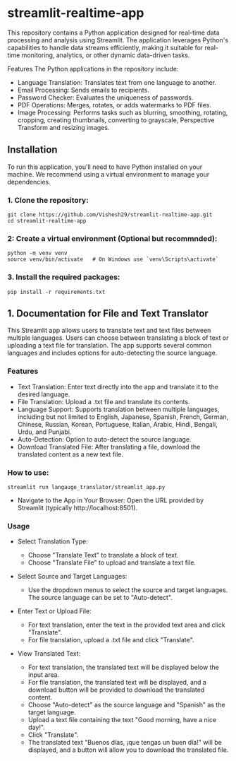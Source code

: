 # streamlit-realtime-app
This repository contains a Python application designed for real-time data processing and analysis using Streamlit. The application leverages Python's capabilities to handle data streams efficiently, making it suitable for real-time monitoring, analytics, or other dynamic data-driven tasks.

Features
The Python applications in the repository include:

- Language Translation: Translates text from one language to another.
- Email Processing: Sends emails to recipients.
- Password Checker: Evaluates the uniqueness of passwords.
- PDF Operations: Merges, rotates, or adds watermarks to PDF files.
- Image Processing: Performs tasks such as blurring, smoothing, rotating, cropping, creating thumbnails, converting to grayscale, Perspective Transform and resizing images.

## Installation
To run this application, you'll need to have Python installed on your machine. We recommend using a virtual environment to manage your dependencies.

### 1. Clone the repository:
```
git clone https://github.com/Vishesh29/streamlit-realtime-app.git
cd streamlit-realtime-app
```
### 2: Create a virtual environment (Optional but recommnded):
```
python -m venv venv
source venv/bin/activate   # On Windows use `venv\Scripts\activate`
```
### 3. Install the required packages:
```
pip install -r requirements.txt
```


## 1. Documentation for File and Text Translator
This Streamlit app allows users to translate text and text files between multiple languages. Users can choose between translating a block of text or uploading a text file for translation. The app supports several common languages and includes options for auto-detecting the source language.

### Features
- Text Translation: Enter text directly into the app and translate it to the desired language.
- File Translation: Upload a .txt file and translate its contents.
- Language Support: Supports translation between multiple languages, including but not limited to English, Japanese, Spanish, French, German, Chinese, Russian, Korean, Portuguese, Italian, Arabic, Hindi, Bengali, Urdu, and Punjabi.
- Auto-Detection: Option to auto-detect the source language.
- Download Translated File: After translating a file, download the translated content as a new text file.


### How to use:
```
streamlit run langauge_translator/streamlit_app.py
```

- Navigate to the App in Your Browser: Open the URL provided by Streamlit (typically http://localhost:8501).

### Usage
- Select Translation Type:

  - Choose "Translate Text" to translate a block of text.
  - Choose "Translate File" to upload and translate a text file.

- Select Source and Target Languages:

  - Use the dropdown menus to select the source and target languages. The source language can be set to "Auto-detect".

- Enter Text or Upload File:

  - For text translation, enter the text in the provided text area and click "Translate".
  - For file translation, upload a .txt file and click "Translate".

- View Translated Text:

  - For text translation, the translated text will be displayed below the input area.
  - For file translation, the translated text will be displayed, and a download button will be provided to download the translated content.
  - Choose "Auto-detect" as the source language and "Spanish" as the target language.
  - Upload a text file containing the text "Good morning, have a nice day!".
  - Click "Translate".
  - The translated text "Buenos días, ¡que tengas un buen día!" will be displayed, and a button will allow you to download the translated file.
